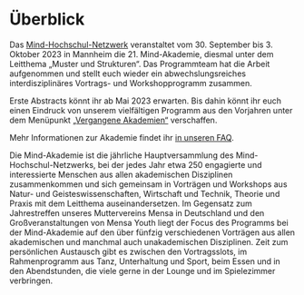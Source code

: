# Überblick

Das [Mind-Hochschul-Netzwerk](https://mind-hochschul-netzwerk.de/) veranstaltet vom 30. September bis 3. Oktober 2023 in Mannheim die 21. Mind-Akademie, diesmal unter dem Leitthema „Muster und Strukturen“. Das Programmteam hat die Arbeit aufgenommen und stellt euch wieder ein abwechslungsreiches interdisziplinäres Vortrags- und Workshopprogramm zusammen.

Erste Abstracts könnt ihr ab Mai 2023 erwarten. Bis dahin könnt ihr euch einen Eindruck von unserem vielfältigen Programm aus den Vorjahren unter dem Menüpunkt [„Vergangene Akademien“](historie.php) verschaffen.

Mehr Informationen zur Akademie findet ihr [in unseren FAQ](faq.php).

Die Mind-Akademie ist die jährliche Hauptversammlung des Mind-Hochschul-Netzwerks, bei der jedes Jahr etwa 250 engagierte und interessierte Menschen aus allen akademischen Disziplinen zusammenkommen und sich gemeinsam in Vorträgen und Workshops aus Natur- und Geisteswissenschaften, Wirtschaft und Technik, Theorie und Praxis mit dem Leitthema auseinandersetzen. Im Gegensatz zum Jahrestreffen unseres Muttervereins Mensa in Deutschland und den Großveranstaltungen von Mensa Youth liegt der Focus des Programms bei der Mind-Akademie auf den über fünfzig verschiedenen Vorträgen aus allen akademischen und manchmal auch unakademischen Disziplinen. Zeit zum persönlichen Austausch gibt es zwischen den Vortragsslots, im Rahmenprogramm aus Tanz, Unterhaltung und Sport, beim Essen und in den Abendstunden, die viele gerne in der Lounge und im Spielezimmer verbringen.
